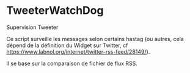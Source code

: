 # TweeterWatchDog
Supervision Tweeter

Ce script surveille les messages selon certains hastag (ou autres, cela dépend de la définition du Widget sur Twitter, cf https://www.labnol.org/internet/twitter-rss-feed/28149/).

Il se base sur la comparaison de fichier de flux RSS.
